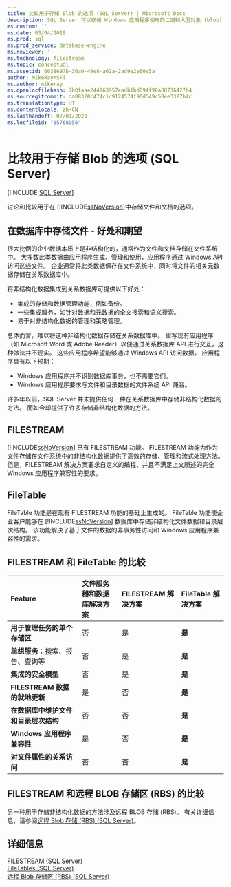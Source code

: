 ```yaml
---
title: 比较用于存储 Blob 的选项 (SQL Server) | Microsoft Docs
description: SQL Server 可以存储 Windows 应用程序使用的二进制大型对象 (blob) 数据。 比较此关系数据库中用于存储非结构化数据的选项。
ms.custom: ''
ms.date: 03/04/2019
ms.prod: sql
ms.prod_service: database-engine
ms.reviewer: ''
ms.technology: filestream
ms.topic: conceptual
ms.assetid: 6038697b-36a9-49e8-a02a-2ad9e2e60e5a
author: MikeRayMSFT
ms.author: mikeray
ms.openlocfilehash: 7b0faae244963957eadb1bd894f90a88736427b4
ms.sourcegitcommit: da88320c474c1c9124574f90d549c50ee3387b4c
ms.translationtype: HT
ms.contentlocale: zh-CN
ms.lasthandoff: 07/01/2020
ms.locfileid: "85768056"
---
```

# <a name="compare-options-for-storing-blobs-sql-server"></a>比较用于存储 Blob 的选项 (SQL Server)

 [!INCLUDE [SQL Server](../../includes/applies-to-version/sqlserver.md)]

讨论和比较用于在 [!INCLUDE[ssNoVersion](../../includes/ssnoversion-md.md)]中存储文件和文档的选项。

## <a name="storing-files-in-the-database---benefits-and-expectations"></a><a name="Expectations"></a> 在数据库中存储文件 - 好处和期望

很大比例的企业数据本质上是非结构化的，通常作为文件和文档存储在文件系统中。 大多数此类数据由应用程序生成、管理和使用，应用程序通过 Windows API 访问这些文件。 企业通常将此类数据保存在文件系统中，同时将文件的相关元数据存储在关系数据库中。

将非结构化数据集成到关系数据库可提供以下好处：

- 集成的存储和数据管理功能，例如备份。
- 一些集成服务，如针对数据和元数据的全文搜索和语义搜索。
- 易于对非结构化数据的管理和策略管理。

总体而言，难以将这种非结构化数据存储在关系数据库中。 重写现有应用程序（如 Microsoft Word 或 Adobe Reader）以便通过关系数据库 API 进行交互，这种做法并不现实。 这些应用程序希望能够通过 Windows API 访问数据。 应用程序具有以下预期：

- Windows 应用程序并不识别数据库事务，也不需要它们。
- Windows 应用程序要求与文件和目录数据的文件系统 API 兼容。

许多年以前，SQL Server 并未提供任何一种在关系数据库中存储非结构化数据的方法。 而如今却提供了许多存储非结构化数据的方法。

## <a name="filestream"></a><a name="Filestream"></a> FILESTREAM

[!INCLUDE[ssNoVersion](../../includes/ssnoversion-md.md)] 已有 FILESTREAM 功能。 FILESTREAM 功能为作为文件存储在文件系统中的非结构化数据提供了高效的存储、管理和流式处理方法。 但是，FILESTREAM 解决方案要求自定义的编程，并且不满足上文所述的完全 Windows 应用程序兼容性的要求。

## <a name="filetables"></a><a name="FileTables"></a> FileTable

FileTable 功能是在现有 FILESTREAM 功能的基础上生成的。 FileTable 功能使企业客户能够在 [!INCLUDE[ssNoVersion](../../includes/ssnoversion-md.md)] 数据库中存储非结构化文件数据和目录层次结构。 该功能解决了基于文件的数据的非事务性访问和 Windows 应用程序兼容性的需求。

## <a name="comparing-filestream-and-filetable"></a><a name="CompareFileTable"></a> FILESTREAM 和 FileTable 的比较

|Feature|文件服务器和数据库解决方案|FILESTREAM 解决方案|FileTable 解决方案|
|:------|:--------------------------------|:------------------|:-----------------|
|**用于管理任务的单个存储区**|否|是|**是**|
|**单组服务**：搜索、报告、查询等|否|是|**是**|
|**集成的安全模型**|否|是|**是**|
|**FILESTREAM 数据的就地更新**|是|否|**是**|
|**在数据库中维护文件和目录层次结构**|否|否|**是**|
|**Windows 应用程序兼容性**|是|否|**是**|
|**对文件属性的关系访问**|否|否|**是**|

## <a name="comparing-filestream-and-remote-blob-store-rbs"></a><a name="CompareRBS"></a> FILESTREAM 和远程 BLOB 存储区 (RBS) 的比较

另一种用于存储非结构化数据的方法涉及远程 BLOB 存储 (RBS)。 有关详细信息，请参阅[远程 Blob 存储 (RBS) (SQL Server)](remote-blob-store-rbs-sql-server.md)。

## <a name="more-information"></a><a name="more"></a> 详细信息

[FILESTREAM (SQL Server)](../../relational-databases/blob/filestream-sql-server.md)  
[FileTables (SQL Server)](../../relational-databases/blob/filetables-sql-server.md)  
[远程 Blob 存储区 (RBS) (SQL Server)](../../relational-databases/blob/remote-blob-store-rbs-sql-server.md)
